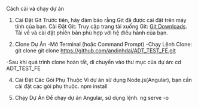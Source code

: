 Cách cài và chạy dự án
1. Cài Đặt Git
Trước tiên, hãy đảm bảo rằng Git đã được cài đặt trên máy tính của bạn.
Cài Đặt Git:
Truy cập trang tải xuống Git: [Git Downloads](https://git-scm.com/downloads).
Tải về và cài đặt phiên bản phù hợp với hệ điều hành của bạn.

2. Clone Dự Án
-Mở Terminal (hoặc Command Prompt)
-Chạy Lệnh Clone:  
  git clone git clone https://github.com/andinhdai/ADT_TEST_FE.git

-Sau khi quá trình clone hoàn tất, di chuyển vào thư mục của dự án:
  cd ADT_TEST_FE
  
4. Cài Đặt Các Gói Phụ Thuộc
Vì dự án sử dụng Node.js(Angular), bạn cần cài đặt các gói phụ thuộc.
  npm install

5. Chạy Dự Án
Để chạy dự án Angular, sử dụng lệnh.
  ng serve -o


